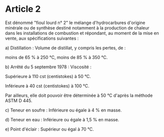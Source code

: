 # Article 2

Est dénommé "fioul lourd n° 2" le mélange d'hydrocarbures d'origine minérale ou de synthèse destiné notamment à la production de chaleur dans les installations de combustion et répondant, au moment de la mise en vente, aux spécifications suivantes :

a) Distillation : Volume de distillat, y compris les pertes, de :

moins de 65 % à 250 °C, moins de 85 % à 350 °C.

b) Arrêté du 5 septembre 1978 : Viscosité :

Supérieure à 110 cst (centistokes) à 50 °C.

Inférieure à 40 cst (centistokes) à 100 °C.

Par ailleurs, elle doit pouvoir être déterminée à 50 °C d'après la méthode ASTM D 445.

c) Teneur en soufre : Inférieure ou égale à 4 % en masse.

d) Teneur en eau : Inférieure ou égale à 1,5 % en masse.

e) Point d'éclair : Supérieur ou égal à 70 °C.
